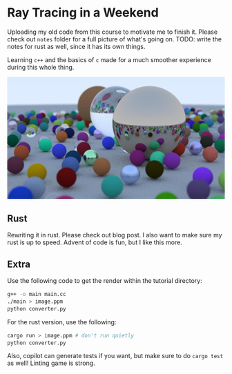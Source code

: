 # Ray Tracing in a Weekend

Uploading my old code from this course to motivate me to finish it. Please check out `notes` folder for a full picture of what's going on. TODO: write the notes for rust as well, since it has its own things.

Learning `c++` and the basics of `c` made for a much smoother experience during this whole thing.

![render](image.jpg)

## Rust

Rewriting it in rust. Please check out blog post.  I also want to make sure my rust is up to speed. Advent of code is fun, but I like this more.

## Extra

Use the following code to get the render within the tutorial directory:

```bash
g++ -o main main.cc
./main > image.ppm
python converter.py
```

For the rust version, use the following:

```bash
cargo run > image.ppm # don't run quietly
python converter.py
```

Also, copilot can generate tests if you want, but make sure to do `cargo test` as well! Linting game is strong.
